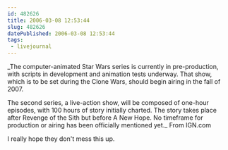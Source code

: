 ```yaml
---
id: 482626
title: 2006-03-08 12:53:44
slug: 482626
datePublished: 2006-03-08 12:53:44
tags:
 - livejournal
---
```


_The computer-animated Star Wars series is currently in pre-production, with scripts in development and animation tests underway. That show, which is to be set during the Clone Wars, should begin airing in the fall of 2007.

The second series, a live-action show, will be composed of one-hour episodes, with 100 hours of story initially charted. The story takes place after Revenge of the Sith but before A New Hope. No timeframe for production or airing has been officially mentioned yet._
From IGN.com

I really hope they don't mess this up.
